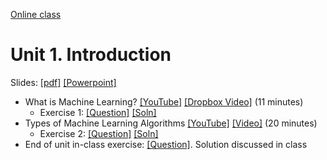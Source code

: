 [Online class](../../online_class.md) 

# Unit 1.  Introduction

Slides:  [[pdf]](./lectures/Lect01_IntroML.pdf) [[Powerpoint]](./lectures/Lect01_IntroML.pptx) 

* What is Machine Learning?  [[YouTube]](https://youtu.be/WaVsEXB-SsI) [[Dropbox Video]](https://www.dropbox.com/s/ztq9s67d7kmdl0q/WhatIsML.mp4) (11 minutes)
    * Exercise 1:  [[Question]](./Ex1_MLDefn.pdf)  [[Soln]](./Ex1_MLDefn_Soln.pdf)  
* Types of Machine Learning Algorithms   [[YouTube]](https://youtu.be/4xEmC6kMtUk) [[Video]](https://www.dropbox.com/s/5pf57t43oav2os7/Types.mp4) (20 minutes)
    * Exercise 2:  [[Question]](./Ex2_MLTypes.pdf)  [[Soln]](./Ex2_MLTypes_Soln.pdf)  
* End of unit in-class exercise:  [[Question]](./Ex3_Problem.pdf).  Solution discussed in class


